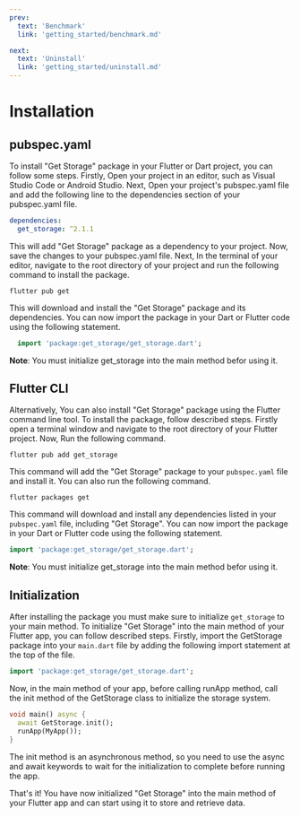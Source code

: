 ```yaml
---
prev:
  text: 'Benchmark'
  link: 'getting_started/benchmark.md'

next:
  text: 'Uninstall'
  link: 'getting_started/uninstall.md'
---
```


# Installation

## pubspec.yaml

To install "Get Storage" package in your Flutter or Dart project, you can follow some steps. Firstly, Open your project in an editor, such as Visual Studio Code or Android Studio. Next, Open your project's pubspec.yaml file and add the following line to the dependencies section of your pubspec.yaml file.

```yaml
dependencies:
  get_storage: ^2.1.1
```

This will add "Get Storage" package as a dependency to your project. Now, save the changes to your pubspec.yaml file. Next, In the terminal of your editor, navigate to the root directory of your project and run the following command to install the package.

```shell
flutter pub get
```

This will download and install the "Get Storage" package and its dependencies. You can now import the package in your Dart or Flutter code using the following statement.

```dart
  import 'package:get_storage/get_storage.dart';
```

**Note**: You must initialize get_storage into the main method befor using it.

## Flutter CLI

Alternatively, You can also install "Get Storage" package using the Flutter command line tool. To install the package, follow described steps. Firstly open a terminal window and navigate to the root directory of your Flutter project. Now, Run the following command.

```shell
flutter pub add get_storage
```

This command will add the "Get Storage" package to your `pubspec.yaml` file and install it. You can also run the following command.

```shell
flutter packages get
```

This command will download and install any dependencies listed in your `pubspec.yaml` file, including "Get Storage". You can now import the package in your Dart or Flutter code using the following statement.

```dart
import 'package:get_storage/get_storage.dart';
```

**Note**: You must initialize get_storage into the main method befor using it.

## Initialization

After installing the package you must make sure to initialize `get_storage` to your main method. To initialize "Get Storage" into the main method of your Flutter app, you can follow described steps. Firstly, import the GetStorage package into your `main.dart` file by adding the following import statement at the top of the file.

```dart
import 'package:get_storage/get_storage.dart';
```

Now, in the main method of your app, before calling runApp method, call the init method of the GetStorage class to initialize the storage system.

```dart
void main() async {
  await GetStorage.init();
  runApp(MyApp());
}
```

The init method is an asynchronous method, so you need to use the async and await keywords to wait for the initialization to complete before running the app.

That's it! You have now initialized "Get Storage" into the main method of your Flutter app and can start using it to store and retrieve data.
